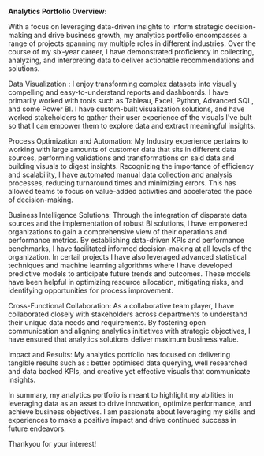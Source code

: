 **Analytics Portfolio Overview:**

With a focus on leveraging data-driven insights to inform strategic decision-making and drive business growth, my analytics portfolio encompasses a range of projects spanning my multiple roles in different industries. Over the course of my six-year career, I have demonstrated proficiency in collecting, analyzing, and interpreting data to deliver actionable recommendations and solutions.

Data Visualization : I enjoy transforming complex datasets into visually compelling and easy-to-understand reports and dashboards. I have primarily worked with tools such as Tableau, Excel, Python, Advanced SQL, and some Power BI. I have custom-built visualization solutions, and have worked stakeholders to gather their user experience of the visuals I've bult so that I can empower them to explore data and extract meaningful insights.

Process Optimization and Automation: My Industry experience pertains to working with large amounts of customer data that sits in different data sources, performing validations and transformations on said data and building visuals to digest insights. Recognizing the importance of efficiency and scalability, I have automated manual data collection and analysis processes, reducing turnaround times and minimizing errors. This has allowed teams to focus on value-added activities and accelerated the pace of decision-making.

Business Intelligence Solutions: Through the integration of disparate data sources and the implementation of robust BI solutions, I have empowered organizations to gain a comprehensive view of their operations and performance metrics. By establishing data-driven KPIs and performance benchmarks, I have facilitated informed decision-making at all levels of the organization. In certail projects I have also leveraged advanced statistical techniques and machine learning algorithms where I have developed predictive models to anticipate future trends and outcomes. These models have been helpful in optimizing resource allocation, mitigating risks, and identifying opportunities for process improvement.

Cross-Functional Collaboration: As a collaborative team player, I have collaborated closely with stakeholders across departments to understand their unique data needs and requirements. By fostering open communication and aligning analytics initiatives with strategic objectives, I have ensured that analytics solutions deliver maximum business value.

Impact and Results:
My analytics portfolio has focused on delivering tangible results such as : better optimised data querying, well researched and data backed KPIs, and creative yet effective visuals that communicate insights.

In summary, my analytics portfolio is meant to highlight my abilities in leveraging data as an asset to drive innovation, optimize performance, and achieve business objectives. I am passionate about leveraging my skills and experiences to make a positive impact and drive continued success in future endeavors.

Thankyou for your interest!
